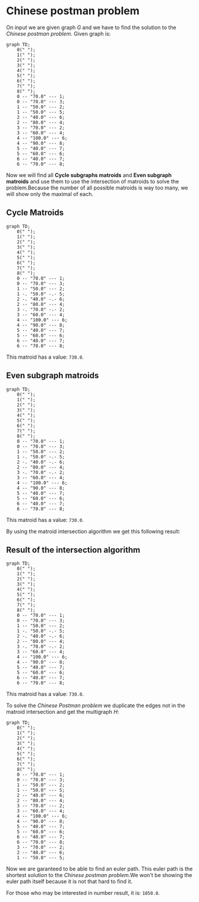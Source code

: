# Chinese postman problem

On input we are given graph $G$ and we have to find the solution to the *Chinese postman problem*. Given graph is:

```mermaid
graph TD;
	0(" ");
	1(" ");
	2(" ");
	3(" ");
	4(" ");
	5(" ");
	6(" ");
	7(" ");
	8(" ");
	0 -- "70.0" --- 1;
	0 -- "70.0" --- 3;
	1 -- "50.0" --- 2;
	1 -- "50.0" --- 5;
	2 -- "40.0" --- 6;
	2 -- "80.0" --- 4;
	3 -- "70.0" --- 2;
	3 -- "60.0" --- 4;
	4 -- "100.0" --- 6;
	4 -- "90.0" --- 8;
	5 -- "40.0" --- 7;
	5 -- "60.0" --- 6;
	6 -- "40.0" --- 7;
	6 -- "70.0" --- 8;
```

Now we will find all **Cycle subgraphs matroids** and **Even subgraph matroids** and use them to use the intersection of matroids to solve the problem.Because the number of all possible matroids is way too many, we will show only the maximal of each.

## Cycle Matroids

```mermaid
graph TD;
	0(" ");
	1(" ");
	2(" ");
	3(" ");
	4(" ");
	5(" ");
	6(" ");
	7(" ");
	8(" ");
	0 -- "70.0" --- 1;
	0 -- "70.0" --- 3;
	1 -- "50.0" --- 2;
	1 -. "50.0" -.- 5;
	2 -. "40.0" -.- 6;
	2 -- "80.0" --- 4;
	3 -. "70.0" -.- 2;
	3 -- "60.0" --- 4;
	4 -- "100.0" --- 6;
	4 -- "90.0" --- 8;
	5 -- "40.0" --- 7;
	5 -- "60.0" --- 6;
	6 -- "40.0" --- 7;
	6 -- "70.0" --- 8;
```

This matroid has a value: `730.0`.

## Even subgraph matroids

```mermaid
graph TD;
	0(" ");
	1(" ");
	2(" ");
	3(" ");
	4(" ");
	5(" ");
	6(" ");
	7(" ");
	8(" ");
	0 -- "70.0" --- 1;
	0 -- "70.0" --- 3;
	1 -- "50.0" --- 2;
	1 -. "50.0" -.- 5;
	2 -. "40.0" -.- 6;
	2 -- "80.0" --- 4;
	3 -. "70.0" -.- 2;
	3 -- "60.0" --- 4;
	4 -- "100.0" --- 6;
	4 -- "90.0" --- 8;
	5 -- "40.0" --- 7;
	5 -- "60.0" --- 6;
	6 -- "40.0" --- 7;
	6 -- "70.0" --- 8;
```

This matroid has a value: `730.0`.

By using the matroid intersection algorithm we get this following result:

## Result of the intersection algorithm

```mermaid
graph TD;
	0(" ");
	1(" ");
	2(" ");
	3(" ");
	4(" ");
	5(" ");
	6(" ");
	7(" ");
	8(" ");
	0 -- "70.0" --- 1;
	0 -- "70.0" --- 3;
	1 -- "50.0" --- 2;
	1 -. "50.0" -.- 5;
	2 -. "40.0" -.- 6;
	2 -- "80.0" --- 4;
	3 -. "70.0" -.- 2;
	3 -- "60.0" --- 4;
	4 -- "100.0" --- 6;
	4 -- "90.0" --- 8;
	5 -- "40.0" --- 7;
	5 -- "60.0" --- 6;
	6 -- "40.0" --- 7;
	6 -- "70.0" --- 8;
```

This matroid has a value: `730.0`.

To solve the *Chinese Postman problem* we duplicate the edges not in the matroid intersection and get the multigraph $H$:

```mermaid
graph TD;
	0(" ");
	1(" ");
	2(" ");
	3(" ");
	4(" ");
	5(" ");
	6(" ");
	7(" ");
	8(" ");
	0 -- "70.0" --- 1;
	0 -- "70.0" --- 3;
	1 -- "50.0" --- 2;
	1 -- "50.0" --- 5;
	2 -- "40.0" --- 6;
	2 -- "80.0" --- 4;
	3 -- "70.0" --- 2;
	3 -- "60.0" --- 4;
	4 -- "100.0" --- 6;
	4 -- "90.0" --- 8;
	5 -- "40.0" --- 7;
	5 -- "60.0" --- 6;
	6 -- "40.0" --- 7;
	6 -- "70.0" --- 8;
	3 -- "70.0" --- 2;
	2 -- "40.0" --- 6;
	1 -- "50.0" --- 5;
```

Now we are garanteed to be able to find an euler path. This euler path is the shortest solution to the *Chinese postman problem*.We won't be showing the euler path itself because it is not that hard to find it.

For those who may be interested in number result, it is: `1050.0`.
